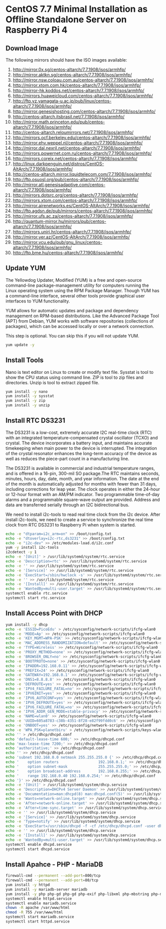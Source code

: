 # CentOS 7.7 Minimal Installation as Offline Standalone Server on Raspberry Pi 4

## Download Image

The following mirrors should have the ISO images available:

1. http://mirror.0x.sg/centos-altarch/7.7.1908/isos/armhfp/
2. http://mirror.aktkn.sg/centos-altarch/7.7.1908/isos/armhfp/
3. http://mirror.nsw.coloau.com.au/centos-altarch/7.7.1908/isos/armhfp/
4. http://mirror.xtom.com.hk/centos-altarch/7.7.1908/isos/armhfp/
5. http://mirror-hk.koddos.net/centos-altarch/7.7.1908/isos/armhfp/
6. http://mirrors.huaweicloud.com/centos-altarch/7.7.1908/isos/armhfp/
7. http://ftp.yz.yamagata-u.ac.jp/pub/linux/centos-altarch/7.7.1908/isos/armhfp/
8. http://mirror.genesishosting.com/centos-altarch/7.7.1908/isos/armhfp/
9. http://centos-altarch.itsbrasil.net/7.7.1908/isos/armhfp/
10. http://mirror.math.princeton.edu/pub/centos-altarch/7.7.1908/isos/armhfp/
11. http://centos-altarch.reloumirrors.net/7.7.1908/isos/armhfp/
12. http://mirrors.ocf.berkeley.edu/centos-altarch/7.7.1908/isos/armhfp/
13. http://mirror.ehv.weppel.nl/centos-altarch/7.7.1908/isos/armhfp/
14. http://mirror.dal.nexril.net/centos-altarch/7.7.1908/isos/armhfp/
15. http://mirrors.powernet.com.ru/centos-altarch/7.7.1908/isos/armhfp/
16. http://mirrors.coreix.net/centos-altarch/7.7.1908/isos/armhfp/
17. http://linux.darkpenguin.net/distros/CentOS-AltArch/7.7.1908/isos/armhfp/
18. http://centos-altarch.mirror.liquidtelecom.com/7.7.1908/isos/armhfp/
19. http://ftp.osuosl.org/pub/centos-altarch/7.7.1908/isos/armhfp/
20. http://mirror.atl.genesisadaptive.com/centos-altarch/7.7.1908/isos/armhfp/
21. http://mirrors.dotsrc.org/centos-altarch/7.7.1908/isos/armhfp/
22. http://mirrors.xtom.com/centos-altarch/7.7.1908/isos/armhfp/
23. http://mirror.airenetworks.es/CentOS-AltArch/7.7.1908/isos/armhfp/
24. http://ftp.agdsn.de/pub/mirrors/centos-altarch/7.7.1908/isos/armhfp/
25. http://mirror.ufs.ac.za/centos-altarch/7.7.1908/isos/armhfp/
26. http://quantum-mirror.hu/mirrors/pub/centos-altarch/7.7.1908/isos/armhfp/
27. http://mirrors.uniri.hr/centos-altarch/7.7.1908/isos/armhfp/
28. http://mirror.yer.az/CentOS-AltArch/7.7.1908/isos/armhfp/
29. http://mirror.vcu.edu/pub/gnu_linux/centos-altarch/7.7.1908/isos/armhfp/
30. http://ftp.bme.hu/centos-altarch/7.7.1908/isos/armhfp/

## Update YUM


The Yellowdog Updater, Modified (YUM) is a free and open-source command-line package-management utility for computers running the Linux operating system using the RPM Package Manager. Though YUM has a command-line interface, several other tools provide graphical user interfaces to YUM functionality.

YUM allows for automatic updates and package and dependency management on RPM-based distributions. Like the Advanced Package Tool (APT) from Debian, YUM works with software repositories (collections of packages), which can be accessed locally or over a network connection.

This step is optional. You can skip this if you will not update YUM.

```bash
yum update -y
```

## Install Tools

Nano is text editor on Linux to create or modify text file.
Sysstat is tool to show the CPU status using command line.
ZIP is tool to zip files and directories.
Unzip is tool to extract zipped file.

```bash
yum install -y nano
yum install -y sysstat
yum install -y zip
yum install -y unzip
```

## Install RTC DS3231

The DS3231 is a low-cost, extremely accurate I2C real-time clock (RTC) with an integrated temperature-compensated crystal oscillator (TCXO) and crystal. The device incorporates a battery input, and maintains accurate timekeeping when main power to the device is interrupted. The integration of the crystal resonator enhances the long-term accuracy of the device as well as reduces the piece-part count in a manufacturing line. 

The DS3231 is available in commercial and industrial temperature ranges, and is offered in a 16-pin, 300-mil SO package.The RTC maintains seconds, minutes, hours, day, date, month, and year information. The date at the end of the month is automatically adjusted for months with fewer than 31 days, including corrections for leap year. The clock operates in either the 24-hour or 12-hour format with an AM/PM indicator. Two programmable time-of-day alarms and a programmable square-wave output are provided. Address and data are transferred serially through an I2C bidirectional bus.

We need to install i2c-tools to read real time clock from the i2c device. After install i2c-tools, we need to create a service to synchronize the real time clock from RTC DS3231 to Raspberry Pi when system is started.

```bash
echo -e "dtparam=i2c_arm=on" >> /boot/config.txt
echo -e "dtoverlay=i2c-rtc,ds3231" >> /boot/config.txt
echo -e "i2c-dev" >> /etc/modules-load.d/i2c.conf
yum -y install i2c-tools
i2cdetect -y 1
echo -e '[Unit]' > /usr/lib/systemd/system/rtc.service
echo -e 'Description=rtc' >> /usr/lib/systemd/system/rtc.service
echo -e '' >> /usr/lib/systemd/system/rtc.service
echo -e '[Service]' >> /usr/lib/systemd/system/rtc.service
echo -e 'ExecStart=/sbin/hwclock -s' >> /usr/lib/systemd/system/rtc.service
echo -e '' >> /usr/lib/systemd/system/rtc.service
echo -e '[Install]' >> /usr/lib/systemd/system/rtc.service
echo -e 'WantedBy=multi-user.target' >> /usr/lib/systemd/system/rtc.service
systemctl enable rtc.service
systemctl start rtc.service
```

## Install Access Point with DHCP 

```bash
yum install -y dhcp
echo -e 'ESSID=PicoEdu' > /etc/sysconfig/network-scripts/ifcfg-wlan0
echo -e 'MODE=Ap' >> /etc/sysconfig/network-scripts/ifcfg-wlan0
echo -e 'KEY_MGMT=WPA-PSK' >> /etc/sysconfig/network-scripts/ifcfg-wlan0
echo -e 'MAC_ADDRESS_RANDOMIZATION=default' >> /etc/sysconfig/network-scripts/ifcfg-wlan0
echo -e 'TYPE=Wireless' >> /etc/sysconfig/network-scripts/ifcfg-wlan0
echo -e 'PROXY_METHOD=none' >> /etc/sysconfig/network-scripts/ifcfg-wlan0
echo -e 'BROWSER_ONLY=no' >> /etc/sysconfig/network-scripts/ifcfg-wlan0
echo -e 'BOOTPROTO=none' >> /etc/sysconfig/network-scripts/ifcfg-wlan0
echo -e 'IPADDR=192.168.0.11' >> /etc/sysconfig/network-scripts/ifcfg-wlan0
echo -e 'PREFIX=24' >> /etc/sysconfig/network-scripts/ifcfg-wlan0
echo -e 'GATEWAY=192.168.0.1' >> /etc/sysconfig/network-scripts/ifcfg-wlan0
echo -e 'DNS1=8.8.8.8' >> /etc/sysconfig/network-scripts/ifcfg-wlan0
echo -e 'DEFROUTE=yes' >> /etc/sysconfig/network-scripts/ifcfg-wlan0
echo -e 'IPV4_FAILURE_FATAL=no' >> /etc/sysconfig/network-scripts/ifcfg-wlan0
echo -e 'IPV6INIT=yes' >> /etc/sysconfig/network-scripts/ifcfg-wlan0
echo -e 'IPV6_AUTOCONF=yes' >> /etc/sysconfig/network-scripts/ifcfg-wlan0
echo -e 'IPV6_DEFROUTE=yes' >> /etc/sysconfig/network-scripts/ifcfg-wlan0
echo -e 'IPV6_FAILURE_FATAL=no' >> /etc/sysconfig/network-scripts/ifcfg-wlan0
echo -e 'IPV6_ADDR_GEN_MODE=stable-privacy' >> /etc/sysconfig/network-scripts/ifcfg-wlan0
echo -e 'NAME=wlan0' >> /etc/sysconfig/network-scripts/ifcfg-wlan0
echo -e 'UUID=605a8783-c38b-4351-8f28-e82f99fdd0c6' >> /etc/sysconfig/network-scripts/ifcfg-wlan0
echo -e 'ONBOOT=yes' >> /etc/sysconfig/network-scripts/ifcfg-wlan0
echo -e 'WPA_PSK=planetbiru' > /etc/sysconfig/network-scripts/keys-wlan0
echo '' > /etc/dhcp/dhcpd.conf
echo 'default-lease-time 600;' >> /etc/dhcp/dhcpd.conf
echo 'max-lease-time 7200;' >> /etc/dhcp/dhcpd.conf
echo 'authoritative;' >> /etc/dhcp/dhcpd.conf
echo '' >> /etc/dhcp/dhcpd.conf
echo 'subnet 192.168.0.0 netmask 255.255.255.0 {' >> /etc/dhcp/dhcpd.conf
echo '    option routers                  192.168.0.1;' >> /etc/dhcp/dhcpd.conf
echo '    option subnet-mask              255.255.255.0;' >> /etc/dhcp/dhcpd.conf
echo '    option broadcast-address        192.168.0.255;' >> /etc/dhcp/dhcpd.conf
echo '    range 192.168.0.40 192.168.0.254;' >> /etc/dhcp/dhcpd.conf
echo '}' >> /etc/dhcp/dhcpd.conf
echo -e '[Unit]' > /usr/lib/systemd/system/dhcp.service
echo -e 'Description=DHCPv4 Server Daemon' >> /usr/lib/systemd/system/dhcp.service
echo -e 'Documentation=man:dhcpd(8) man:dhcpd.conf(5)' >> /usr/lib/systemd/system/dhcp.service
echo -e 'Wants=network-online.target' >> /usr/lib/systemd/system/dhcp.service
echo -e 'After=network-online.target' >> /usr/lib/systemd/system/dhcp.service
echo -e 'After=time-sync.target' >> /usr/lib/systemd/system/dhcp.service
echo -e '' >> /usr/lib/systemd/system/dhcp.service
echo -e '[Service]' >> /usr/lib/systemd/system/dhcp.service
echo -e 'Type=notify' >> /usr/lib/systemd/system/dhcp.service
echo -e 'ExecStart=/usr/sbin/dhcpd -f -cf /etc/dhcp/dhcpd.conf -user dhcpd -group dhcpd --no-pid wlan0' >> /usr/lib/systemd/system/dhcp.service
echo -e '' >> /usr/lib/systemd/system/dhcp.service
echo -e '[Install]' >> /usr/lib/systemd/system/dhcp.service
echo -e 'WantedBy=multi-user.target' >> /usr/lib/systemd/system/dhcp.service
systemctl enable dhcpd.service
systemctl start dhcpd.service
```

## Install Apahce - PHP - MariaDB

```bash
firewall-cmd --permanent --add-port=800/tcp
firewall-cmd --permanent --add-port=80/tcp
yum install -y httpd
yum install -y mariadb-server mariadb
yum install -y php php-gd php-gd php-exif php-libxml php-mbstring php-mysql
systemctl enable httpd.service
systemctl enable mariadb.service
chown -R apache /var/www/html
chmod -R 755 /var/www/html
systemctl start mariadb.service
systemctl start httpd.service
```

